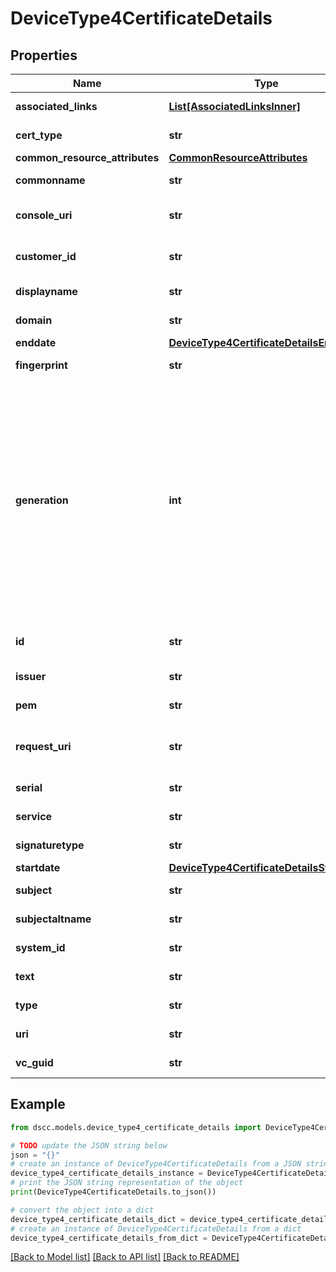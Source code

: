 # DeviceType4CertificateDetails


## Properties

Name | Type | Description | Notes
------------ | ------------- | ------------- | -------------
**associated_links** | [**List[AssociatedLinksInner]**](AssociatedLinksInner.md) | Associated Links Details | [optional] 
**cert_type** | **str** | Type of array certificate | [optional] 
**common_resource_attributes** | [**CommonResourceAttributes**](CommonResourceAttributes.md) |  | [optional] 
**commonname** | **str** | Commonname of the resource | [optional] 
**console_uri** | **str** | consoleUri for detailed storage object  | [optional] 
**customer_id** | **str** | The customer application identifier | [optional] 
**displayname** | **str** | Displayname of the resource | [optional] 
**domain** | **str** | Domain of the resource | [optional] 
**enddate** | [**DeviceType4CertificateDetailsEnddate**](DeviceType4CertificateDetailsEnddate.md) |  | [optional] 
**fingerprint** | **str** | Fingerprint of the resource | [optional] 
**generation** | **int** | A monotonically increasing value. This value updates when the resource is updated and can be used as a short way to determine if a resource has changed or which of two different copies of a resource is more up to date. | [optional] 
**id** | **str** | Unique Identifier of the resource | [optional] 
**issuer** | **str** | Issuer of the resource | [optional] 
**pem** | **str** | array certificate pem | [optional] 
**request_uri** | **str** | requestUri for detailed certificate object | [optional] 
**serial** | **str** | Serial of the resource | [optional] 
**service** | **str** | Service name of the resource | [optional] 
**signaturetype** | **str** | Signature type of the resource | [optional] 
**startdate** | [**DeviceType4CertificateDetailsStartdate**](DeviceType4CertificateDetailsStartdate.md) |  | [optional] 
**subject** | **str** | Subject of the resource | [optional] 
**subjectaltname** | **str** | Subjectaltname of the resource | [optional] 
**system_id** | **str** | SystemID of the array | [optional] 
**text** | **str** | array certificate text | [optional] 
**type** | **str** | The type of resource. | [optional] 
**uri** | **str** | URI of the resource | [optional] 
**vc_guid** | **str** | vcGuid of the vCenter | [optional] 

## Example

```python
from dscc.models.device_type4_certificate_details import DeviceType4CertificateDetails

# TODO update the JSON string below
json = "{}"
# create an instance of DeviceType4CertificateDetails from a JSON string
device_type4_certificate_details_instance = DeviceType4CertificateDetails.from_json(json)
# print the JSON string representation of the object
print(DeviceType4CertificateDetails.to_json())

# convert the object into a dict
device_type4_certificate_details_dict = device_type4_certificate_details_instance.to_dict()
# create an instance of DeviceType4CertificateDetails from a dict
device_type4_certificate_details_from_dict = DeviceType4CertificateDetails.from_dict(device_type4_certificate_details_dict)
```
[[Back to Model list]](../README.md#documentation-for-models) [[Back to API list]](../README.md#documentation-for-api-endpoints) [[Back to README]](../README.md)


